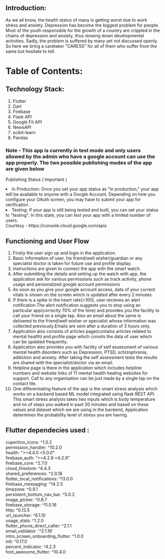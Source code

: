 
## Introduction:
  As we all know, the health status of many is getting worst due to work stress and anxiety. Depression has become the biggest problem for people. Most of the youth responsible for the growth of a country are crippled in the chains of depression and anxiety, thus slowing down developmental activities. Sadly, the problem is suffered by many yet not discussed openly. So here we bring a caretaker "CARESS" for all of them who suffer from the same but hesitate to tell.

# Table of Contents:

## Technology Stack:
  1) Flutter
  2) Dart
  3) Firebase
  4) Flask API
  5) Google Fit API
  6) NewsAPI
  7) scikit-learn
  8) Pandas



### Note - This app is currently in test mode and only users allowed by the admin who have a google account can use the app properly. The two possible publishing modes of the app are given below<br>

Publishing Status ( Important )<br>
<li>In Production:
Once you set your app status as "In production," your app will be available to anyone with a Google Account. Depending on how you configure your OAuth screen, you may have to submit your app for verification .<br>
<li>Testing:
If your app is still being tested and built, you can set your status to "testing". In this state, you can test your app with a limited number of users.<br>
Courtesy - https://console.cloud.google.com/apis


## Functioning and User Flow
1. Firstly the user sign up and login in the application.<br>
2. Basic Information of user, his friend/well wisher/guardian or any specialist doctor is taken for future use and profile display.<br>
3. Instructions are given to connect the app with the smart watch.<br>
4. After submitting the details and setting up the watch with app, the application ask for various permissions such as track activity, phone usage and personalized    google account permissions<br>
5. As soon as you give your google account access, data of your current vitals is shown on the screen which is updated after every 2 minutes.<br>
6. If there is a spike in the heart rate(>100), user recieves an alert notification.The alert notification suggests you to stop using an particular app(correctly 70% of the time) and provides you the facility to call your friend on a single tap. Also an email about the same is delivered to the friend/well wisher or specialist whose information was collected previously.Emails are sent after a duration of 3 hours only.<br>
7. Application also consists of articles page(contains articles related to mental health) and profile page which consits the data of user which can be updated frequently.<br>
8. Application also provides you with facility of self assessment of various mental health disorders such as Depression, PTSD, schizophrenia, addiction and anxiety. After taking the self assessment tests the results are shared with the specialist/doctor via an email.
9. Helpline page is there in the application which includes helpline numbers and website links of 11 mental health healing websites for support. Call to any organisation can be just made by a single tap on the contact tile.
10. One differentiating feature of the app is the smart stress analysis which works on a backend based ML model integrated using flask REST API. This smart stress analysis takes two inputs which is body temperature and no of steps you walked in past 30 minutes and based on these values and dataset which we are using in the backend, Application determines the probability level of stress you are having.


## Flutter dependecies used :
  cupertino_icons: ^1.0.2<br>
  permission_handler: ^10.2.0<br>
  health: ">=4.4.0 <5.0.0"<br>
  firebase_auth: ">=4.2.8 <4.2.9"<br>
  firebase_core: ^2.7.0<br>
  cloud_firestore: ^4.4.3<br>
  shared_preferences: ^2.0.18<br>
  flutter_local_notifications: ^13.0.0<br>
  firebase_messaging: ^14.2.5<br>
  timezone: ^0.9.1<br>
  persistent_bottom_nav_bar: ^5.0.2<br>
  image_picker: ^0.8.7<br>
  firebase_storage: ^11.0.16<br>
  http: ^0.13.5<br>
  url_launcher: ^6.1.10<br>
  usage_stats: ^1.2.0<br>
  flutter_phone_direct_caller: ^2.1.1<br>
  email_validator: '^2.1.16'<br>
  intro_screen_onboarding_flutter: ^1.0.0<br>
  intl: ^0.17.0<br>
  percent_indicator: ^4.2.3<br>
  font_awesome_flutter: ^10.4.0<br>
